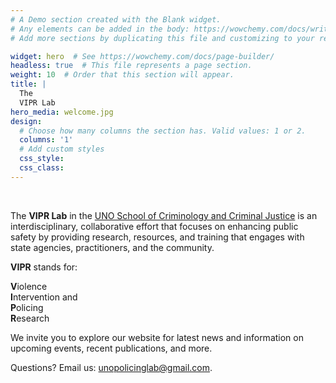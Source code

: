 ```yaml
---
# A Demo section created with the Blank widget.
# Any elements can be added in the body: https://wowchemy.com/docs/writing-markdown-latex/
# Add more sections by duplicating this file and customizing to your requirements.

widget: hero  # See https://wowchemy.com/docs/page-builder/
headless: true  # This file represents a page section.
weight: 10  # Order that this section will appear.
title: |
  The  
  VIPR Lab
hero_media: welcome.jpg
design:
  # Choose how many columns the section has. Valid values: 1 or 2.
  columns: '1'
  # Add custom styles
  css_style:
  css_class:
---
```


<br>

The **VIPR Lab** in the [UNO School of Criminology and Criminal Justice](https://www.unomaha.edu/college-of-public-affairs-and-community-service/criminology-and-criminal-justice/index.php) is an interdisciplinary, collaborative effort that focuses on enhancing public safety by providing research, resources, and training that engages with state agencies, practitioners, and the community.

**VIPR** stands for:

**V**iolence  
**I**ntervention and  
**P**olicing  
**R**esearch

We invite you to explore our website for latest news and information on upcoming events, recent publications, and more.

Questions? Email us: [unopolicinglab@gmail.com](mailto:unopolicinglab@gmail.com). 